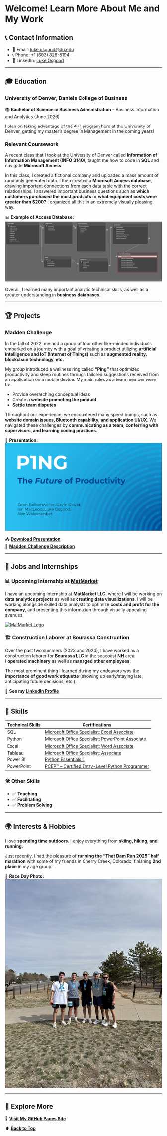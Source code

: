 # Welcome! Learn More About Me and My Work  

## 📞 Contact Information  
- 📧 Email: [luke.osgood@du.edu](mailto:luke.osgood@du.edu)  
- 📞 Phone: +1 (603) 828-6194  
- 🔗 LinkedIn: [Luke Osgood](https://www.linkedin.com/in/luke-osgood/)

---

## 🎓 Education  
### **University of Denver, Daniels College of Business**  
📚 **Bachelor of Science in Business Administration** – Business Information and Analytics (June 2026)  

I plan on taking advantage of the [4+1 program](https://daniels.du.edu/undergraduate-programs/four-plus-one/) here at the University of Denver, getting my master’s degree in Management in the coming years!

### Relevant Coursework  
A recent class that I took at the University of Denver called **Information of Information Management (INFO 3140)**, taught me how to code in **SQL** and navigate **Microsoft Access**.

In this class, I created a fictional company and uploaded a mass amount of randomly generated data. I then created a **Microsoft Access database**, drawing important connections from each data table with the correct relationships. I answered important business questions such as **which customers purchased the most products** or **what equipment costs were greater than $200?** I organized all this in an extremely visually pleasing way.

📊 **Example of Access Database:**  
![Example of Access Database](info%203140%20exmaple.PNG)

Overall, I learned many important analytic technical skills, as well as a greater understanding in **business databases**.

---

## 🏆 Projects  
### **Madden Challenge**  
In the fall of 2022, me and a group of four other like-minded individuals embarked on a journey with a goal of creating a product utilizing **artificial intelligence and IoT (Internet of Things)** such as **augmented reality, blockchain technology, etc.**

My group introduced a wellness ring called **“Ping”** that optimized productivity and sleep routines through tailored suggestions received from an application on a mobile device. My main roles as a team member were to:
- Provide overarching conceptual ideas  
- Create a **website promoting the product**  
- **Settle team disputes**  

Throughout our experience, we encountered many speed bumps, such as **website domain issues, Bluetooth capability, and application UI/UX**. We navigated these challenges by **communicating as a team, conferring with supervisors, and learning coding practices**.

📂 **Presentation:**  
[![First Slide of Presentation](ping%20opening%20slide.PNG)](Madden%20Challenge.pptx)

📥 **[Download Presentation](Madden%20Challenge.pptx)**  
🔗 **[Madden Challenge Description](https://daniels.du.edu/entrepreneurship/4impact-challenge/)**  

---

## 💼 Jobs and Internships  
### **📊 Upcoming Internship at [MatMarket](https://www.matmarket.com/)**  
I have an upcoming internship at **MatMarket LLC**, where I will be working on **data analytics projects** as well as **creating data visualizations**. I will be working alongside skilled data analysts to optimize **costs and profit for the company**, and presenting this information through visually appealing avenues.

[![MatMarket Logo](https://static1.squarespace.com/static/60ca6de17df3145ec52a4771/t/60cb9f223a77382fcc8dadc8/1626902687098/)](https://www.matmarket.com/)

### **🏗️ Construction Laborer at Bourassa Construction**  
Over the past two summers (2023 and 2024), I have worked as a construction laborer for **Bourassa LLC** in the seacoast **NH** area.  
I **operated machinery** as well as **managed other employees**.  

The most prominent thing I learned during my endeavors was the **importance of good work etiquette** (showing up early/staying late, anticipating future decisions, etc.).  

📌 **See my [LinkedIn Profile](https://www.linkedin.com/in/luke-osgood/)**  

---

## 🔧 Skills  

| **Technical Skills** | **Certifications** |
|---------------------|---------------------|
| SQL | [Microsoft Office Specialist: Excel Associate](https://www.credly.com/badges/2b30f014-65cb-411a-9b1b-3c32062b9e9f/public_url) |
| Python | [Microsoft Office Specialist: PowerPoint Associate](https://www.credly.com/badges/0b1f4562-9ba4-4efd-a9dd-4db7ea8dfae4/public_url) |
| Excel | [Microsoft Office Specialist: Word Associate](https://www.credly.com/badges/49308e73-d4ac-49b8-a6a8-d9679993527e/public_url) |
| Tableau | [Microsoft Office Specialist: Associate](https://www.credly.com/badges/116d963b-ac84-43c8-86a5-042d05cc20e1/public_url) |
| Power BI | [Python Essentials 1](https://www.credly.com/badges/0b1f4562-9ba4-4efd-a9dd-4db7ea8dfae4/public_url) |
| PowerPoint | [PCEP™ – Certified Entry-Level Python Programmer](https://www.credly.com/badges/605489d0-004c-4494-9648-be6e470df6b4/public_url) |

### **🛠 Other Skills**  
- ✅ **Teaching**  
- ✅ **Facilitating**  
- ✅ **Problem Solving**  

---

## 🌍 Interests & Hobbies  
I love **spending time outdoors**. I enjoy everything from **skiing, hiking, and running**.  

Just recently, I had the pleasure of **running the “That Dam Run 2025” half marathon** with some of my friends in Cherry Creek, Colorado, finishing **2nd place** in my age group!

📸 **Race Day Photo:**  
[![That Dam Run 2025](that%20dam%20run.jpg)](https://sodisp.com/events/that-dam-131-10k-and-5k-2025/half-marathon/results/e_1049)

---

## 🚀 **Explore More**  
🔗 **[Visit My GitHub Pages Site](https://lukeosgood.github.io/)**  

⬆ **[Back to Top](#)**  
